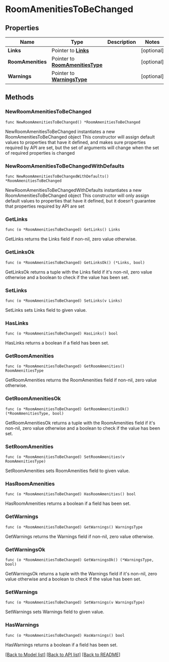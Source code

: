 # RoomAmenitiesToBeChanged

## Properties

Name | Type | Description | Notes
------------ | ------------- | ------------- | -------------
**Links** | Pointer to [**Links**](Links.md) |  | [optional] 
**RoomAmenities** | Pointer to [**RoomAmenitiesType**](RoomAmenitiesType.md) |  | [optional] 
**Warnings** | Pointer to [**WarningsType**](WarningsType.md) |  | [optional] 

## Methods

### NewRoomAmenitiesToBeChanged

`func NewRoomAmenitiesToBeChanged() *RoomAmenitiesToBeChanged`

NewRoomAmenitiesToBeChanged instantiates a new RoomAmenitiesToBeChanged object
This constructor will assign default values to properties that have it defined,
and makes sure properties required by API are set, but the set of arguments
will change when the set of required properties is changed

### NewRoomAmenitiesToBeChangedWithDefaults

`func NewRoomAmenitiesToBeChangedWithDefaults() *RoomAmenitiesToBeChanged`

NewRoomAmenitiesToBeChangedWithDefaults instantiates a new RoomAmenitiesToBeChanged object
This constructor will only assign default values to properties that have it defined,
but it doesn't guarantee that properties required by API are set

### GetLinks

`func (o *RoomAmenitiesToBeChanged) GetLinks() Links`

GetLinks returns the Links field if non-nil, zero value otherwise.

### GetLinksOk

`func (o *RoomAmenitiesToBeChanged) GetLinksOk() (*Links, bool)`

GetLinksOk returns a tuple with the Links field if it's non-nil, zero value otherwise
and a boolean to check if the value has been set.

### SetLinks

`func (o *RoomAmenitiesToBeChanged) SetLinks(v Links)`

SetLinks sets Links field to given value.

### HasLinks

`func (o *RoomAmenitiesToBeChanged) HasLinks() bool`

HasLinks returns a boolean if a field has been set.

### GetRoomAmenities

`func (o *RoomAmenitiesToBeChanged) GetRoomAmenities() RoomAmenitiesType`

GetRoomAmenities returns the RoomAmenities field if non-nil, zero value otherwise.

### GetRoomAmenitiesOk

`func (o *RoomAmenitiesToBeChanged) GetRoomAmenitiesOk() (*RoomAmenitiesType, bool)`

GetRoomAmenitiesOk returns a tuple with the RoomAmenities field if it's non-nil, zero value otherwise
and a boolean to check if the value has been set.

### SetRoomAmenities

`func (o *RoomAmenitiesToBeChanged) SetRoomAmenities(v RoomAmenitiesType)`

SetRoomAmenities sets RoomAmenities field to given value.

### HasRoomAmenities

`func (o *RoomAmenitiesToBeChanged) HasRoomAmenities() bool`

HasRoomAmenities returns a boolean if a field has been set.

### GetWarnings

`func (o *RoomAmenitiesToBeChanged) GetWarnings() WarningsType`

GetWarnings returns the Warnings field if non-nil, zero value otherwise.

### GetWarningsOk

`func (o *RoomAmenitiesToBeChanged) GetWarningsOk() (*WarningsType, bool)`

GetWarningsOk returns a tuple with the Warnings field if it's non-nil, zero value otherwise
and a boolean to check if the value has been set.

### SetWarnings

`func (o *RoomAmenitiesToBeChanged) SetWarnings(v WarningsType)`

SetWarnings sets Warnings field to given value.

### HasWarnings

`func (o *RoomAmenitiesToBeChanged) HasWarnings() bool`

HasWarnings returns a boolean if a field has been set.


[[Back to Model list]](../README.md#documentation-for-models) [[Back to API list]](../README.md#documentation-for-api-endpoints) [[Back to README]](../README.md)


